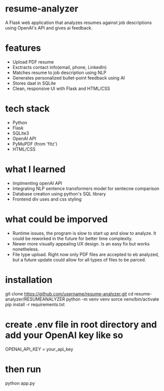 # resume-analyzer
A Flask web application that analyzes resumes against job descriptions using OpenAI's API and gives ai feedback.

# features
- Upload PDF resume
- Exctracts contact info(email, phone, Linkedln)
- Matches resume to job description using NLP
- Generates personalized bullet-point feedback using AI
- Stores daat in SQLite
- Clean, responsive UI with Flask and HTML/CSS

# tech stack
- Python
- Flask
- SQLite3
- OpenAI API
- PyMuPDF (from 'fitz')
- HTML/CSS

# what I learned
- Implmenting openAI API
- Integrating NLP sentence transformers model for sentecne comparison
- Database creation using python's SQL library
- Frontend div uses and css styling

# what could be imporved
- Runtime issues, the program is slow to start up and slow to analyze. It could be reworked in the future for better time complexity.
- Newer more visually appealing UX design. Is an easy fix but works nonetheless.
- File type upload. Right now only PDF files are accepted to eb analyzed, but a future update could allow for all types of files to be parced. 

# installation
git clone https://github.com/username/resume-analyzer.git
cd resume-analyzer/RESUMEANALYZER
python -m venv venv
sorce venv/bin/activate
pip install -r requirements.txt

# create .env file in root directory and add your OpenAI key like so
OPENAI_API_KEY = your_api_key

# then run
python app.py
